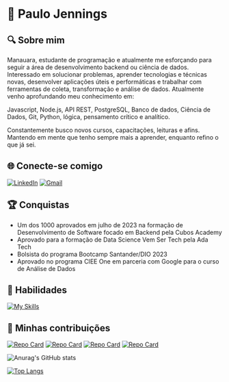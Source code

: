 # 🌌 Paulo Jennings

## 🔍 Sobre mim
Manauara, estudante de programação e atualmente me esforçando para seguir a área de desenvolvimento backend ou ciência de dados. Interessado em solucionar problemas, aprender tecnologias e técnicas novas, desenvolver aplicações úteis e performáticas e trabalhar com ferramentas de coleta, transformação e análise de dados. Atualmente venho aprofundando meu conhecimento em:

Javascript, Node.js, API REST, PostgreSQL, Banco de dados, Ciência de Dados, Git, Python, lógica, pensamento crítico e analítico.

Constantemente busco novos cursos, capacitações, leituras e afins. Mantendo em mente que tenho sempre mais a aprender, enquanto refino o que já sei.

## 🌐 Conecte-se comigo
[![LinkedIn](https://img.shields.io/badge/LinkedIn-blue?style=for-the-badge&logo=linkedin&logoColor=white)](https://www.linkedin.com/in/paulo-jennings/) [![Gmail](https://img.shields.io/badge/Gmail-D14836?style=for-the-badge&logo=gmail&logoColor=white)](mailto:jenningscomp@gmail.com)

## 🏆 Conquistas
- Um dos 1000 aprovados em julho de 2023 na formação de Desenvolvimento de Software focado em Backend pela Cubos Academy
- Aprovado para a formação de Data Science Vem Ser Tech pela Ada Tech
- Bolsista do programa Bootcamp Santander/DIO 2023
- Aprovado no programa CIEE One em parceria com Google para o curso de Análise de Dados

## 🔧 Habilidades
[![My Skills](https://skillicons.dev/icons?i=js,nodejs,express,python,postgres,git)](https://skillicons.dev)

## 📂 Minhas contribuições
[![Repo Card](https://github-readme-stats.vercel.app/api/pin/?username=PauloSJennings&repo=cubos-academy-backend-m02&bg_color=000&border_color=30A3DC&show_icons=true&icon_color=30A3DC&title_color=E94D5F&text_color=FFF)](https://github.com/PauloSJennings/cubos-academy-backend-m02) [![Repo Card](https://github-readme-stats.vercel.app/api/pin/?username=PauloSJennings&repo=api-sistema-bancario&bg_color=000&border_color=30A3DC&show_icons=true&icon_color=30A3DC&title_color=E94D5F&text_color=FFF)](https://github.com/PauloSJennings/api-sistema-bancario) [![Repo Card](https://github-readme-stats.vercel.app/api/pin/?username=PauloSJennings&repo=api-calculo-de-frete&bg_color=000&border_color=30A3DC&show_icons=true&icon_color=30A3DC&title_color=E94D5F&text_color=FFF)](https://github.com/PauloSJennings/api-calculo-de-frete) [![Repo Card](https://github-readme-stats.vercel.app/api/pin/?username=PauloSJennings&repo=cubos-academy-backend-m03&bg_color=000&border_color=30A3DC&show_icons=true&icon_color=30A3DC&title_color=E94D5F&text_color=FFF)](https://github.com/PauloSJennings/cubos-academy-backend-m03)


![Anurag's GitHub stats](https://github-readme-stats.vercel.app/api?username=PauloSJennings&show_icons=true&theme=synthwave)

[![Top Langs](https://github-readme-stats.vercel.app/api/top-langs/?username=PauloSjennings&layout=compact&theme=tokyonight)](https://github.com/PauloSJennings/github-readme-stats) 


